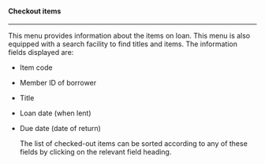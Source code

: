 #### Checkout items
<hr>
This menu provides information about the items on loan. 
This menu is also equipped with a search facility to find titles and items. The information fields displayed are: 


- Item code

- Member ID of borrower 

- Title

- Loan date (when lent)

- Due date (date of return)

  The list of checked-out items can be sorted according to any of these fields by clicking on the  relevant field heading.


